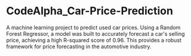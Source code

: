 # CodeAlpha_Car-Price-Prediction
A machine learning project to predict used car prices. Using a Random Forest Regressor, a model was built to accurately forecast a car's selling price, achieving a high R-squared score of 0.96. This provides a robust framework for price forecasting in the automotive industry.
